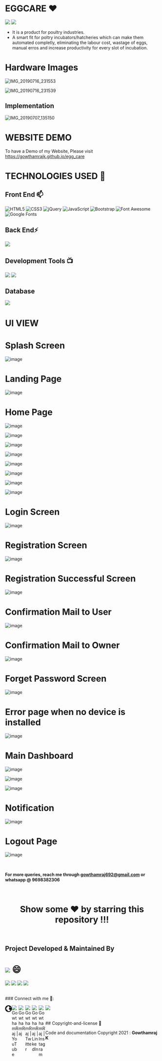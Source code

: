 # EGGCARE ❤️ 

![](https://img.shields.io/github/languages/count/gowthamrajk/egg_care)   ![](https://img.shields.io/github/languages/top/gowthamrajk/egg_care)

- It is a product for poultry industries. 
- A smart fit for poltry incubators/hatcheries which can make them automated completly, eliminating the labour cost, wastage of eggs, manual erros and increase productivity for every slot of incubation.

# Hardware Images

![IMG_20190716_231553](https://user-images.githubusercontent.com/43011442/124151982-ba527f00-dab0-11eb-85cc-ca347dc9f23a.jpg)

![IMG_20190716_231539](https://user-images.githubusercontent.com/43011442/124152053-cd654f00-dab0-11eb-95fb-b41874a6c9c6.jpg)


## Implementation 

![IMG_20190707_135150](https://user-images.githubusercontent.com/43011442/124152339-0ef5fa00-dab1-11eb-8c93-62920ba181c1.JPG)


# WEBSITE DEMO

To have a Demo of my Website, Please visit https://gowthamrajk.github.io/egg_care

# TECHNOLOGIES USED 📌

## Front End 📫

![HTML5](https://img.shields.io/static/v1?style=for-the-badge&message=HTML5&color=E34F26&logo=HTML5&logoColor=FFFFFF&label=)
![CSS3](https://img.shields.io/static/v1?style=for-the-badge&message=CSS3&color=1572B6&logo=CSS3&logoColor=FFFFFF&label=)
![jQuery](https://img.shields.io/static/v1?style=for-the-badge&message=jQuery&color=0769AD&logo=jQuery&logoColor=FFFFFF&label=)
![JavaScript](https://img.shields.io/static/v1?style=for-the-badge&message=JavaScript&color=222222&logo=JavaScript&logoColor=F7DF1E&label=)
![Bootstrap](https://img.shields.io/static/v1?style=for-the-badge&message=Bootstrap&color=7952B3&logo=Bootstrap&logoColor=FFFFFF&label=)
![Font Awesome](https://img.shields.io/static/v1?style=for-the-badge&message=Font+Awesome&color=339AF0&logo=Font+Awesome&logoColor=FFFFFF&label=)
![Google Fonts](https://img.shields.io/static/v1?style=for-the-badge&message=Google+Fonts&color=4285F4&logo=Google+Fonts&logoColor=FFFFFF&label=)

## Back End⚡

![](https://img.shields.io/static/v1?style=for-the-badge&message=Firebase&color=222222&logo=Firebase&logoColor=FFCA28&label=)

## Development Tools 📺

![](https://img.shields.io/static/v1?style=for-the-badge&message=Sublime+Text&color=222222&logo=Sublime+Text&logoColor=FF9800&label=)
![](https://img.shields.io/static/v1?style=for-the-badge&message=Visual+Studio+Code&color=007ACC&logo=Visual+Studio+Code&logoColor=FFFFFF&label=)

## Database

![](https://img.shields.io/static/v1?style=for-the-badge&message=Firebase&color=222222&logo=Firebase&logoColor=FFCA28&label=)


# UI VIEW

# Splash Screen

![image](https://user-images.githubusercontent.com/43011442/115151274-c8842800-a089-11eb-88ce-2f7c266476a7.png)

# Landing Page

![image](https://user-images.githubusercontent.com/43011442/115151340-17ca5880-a08a-11eb-850e-0e77790c7a4a.png)

# Home Page

![image](https://user-images.githubusercontent.com/43011442/115151369-32043680-a08a-11eb-907e-4151adce436d.png)

![image](https://user-images.githubusercontent.com/43011442/115151390-46e0ca00-a08a-11eb-809e-d9891f607842.png)

![image](https://user-images.githubusercontent.com/43011442/115151407-5829d680-a08a-11eb-812b-13a819042a61.png)

![image](https://user-images.githubusercontent.com/43011442/115151426-6677f280-a08a-11eb-9aea-7729412789ec.png)

![image](https://user-images.githubusercontent.com/43011442/115151431-71328780-a08a-11eb-8bc0-940b2708bedc.png)

![image](https://user-images.githubusercontent.com/43011442/115151456-8c04fc00-a08a-11eb-9419-edb2164bc2a3.png)

![image](https://user-images.githubusercontent.com/43011442/115151468-9d4e0880-a08a-11eb-97c4-397f2f39dcfd.png)

![image](https://user-images.githubusercontent.com/43011442/115151479-ae971500-a08a-11eb-82bf-008d189c5041.png)

# Login Screen

![image](https://user-images.githubusercontent.com/43011442/115151499-c1114e80-a08a-11eb-9b5e-210efa538d9e.png)

# Registration Screen

![image](https://user-images.githubusercontent.com/43011442/115151517-cd95a700-a08a-11eb-8efa-b982fa8e05e1.png)

# Registration Successful Screen

![image](https://user-images.githubusercontent.com/43011442/115151561-fe75dc00-a08a-11eb-86a8-f19086f6a772.png)

# Confirmation Mail to User

![image](https://user-images.githubusercontent.com/43011442/115153133-0f761b80-a092-11eb-81d6-cd78fc2f8246.png)

# Confirmation Mail to Owner

![image](https://user-images.githubusercontent.com/43011442/115153160-3fbdba00-a092-11eb-8f0f-e7ec6d789c57.png)

# Forget Password Screen

![image](https://user-images.githubusercontent.com/43011442/115151569-06ce1700-a08b-11eb-949c-e914640e164f.png)

# Error page when no device is installed

![image](https://user-images.githubusercontent.com/43011442/115153006-59123680-a091-11eb-9203-b97918238d5a.png)

# Main Dashboard

![image](https://user-images.githubusercontent.com/43011442/115152894-cec9d280-a090-11eb-92b4-17401a017583.png)

![image](https://user-images.githubusercontent.com/43011442/115152911-dbe6c180-a090-11eb-8073-87eeea968076.png)

![image](https://user-images.githubusercontent.com/43011442/115152916-e608c000-a090-11eb-91ea-abc91d4458a0.png)

# Notification

![image](https://user-images.githubusercontent.com/43011442/115152922-f15beb80-a090-11eb-8002-543933ca2aa0.png)

# Logout Page

![image](https://user-images.githubusercontent.com/43011442/115152932-00429e00-a091-11eb-9dcc-f3881506068c.png)


<br><br>
**For more queries, reach me through gowthamraj692@gmail.com or whatsapp @ 9698382306**

<br>
<div align="center">

# Show some ❤️ by starring this repository !!!

</div>
  
<br>

## Project Developed & Maintained By 

# ![](https://img.shields.io/static/v1?style=for-the-badge&message=Gowthamraj+K&color=007396&label=) 😄

![](https://img.shields.io/static/v1?style=for-the-badge&message=Fullstack+Web+Developer&color=0b3d36&label=)  ![](https://img.shields.io/static/v1?style=for-the-badge&message=UI+Designer&color=d92323&label=) ![](https://img.shields.io/static/v1?style=for-the-badge&message=Learning+new+things&color=0c0c4f&label=)  ![](https://img.shields.io/static/v1?style=for-the-badge&message=Design+Thinker&color=0b3d17&label=) 

<br>
### Connect with me 👋:

[<img align="left" alt="code-Jamm.in" width="22px" src="https://raw.githubusercontent.com/iconic/open-iconic/master/svg/globe.svg" />][website1]
[<img align="left" alt="GowthamRaj | YouTube" width="22px" src="https://cdn.jsdelivr.net/npm/simple-icons@v3/icons/youtube.svg" />][youtube]
[<img align="left" alt="GowthamRaj " width="22px" src="https://www.iconfinder.com/data/icons/logos-and-brands/512/160_Hackerrank_logo_logos-512.png" />][hackerrank]
[<img align="left" alt="GowthamRaj  | Twitter" width="22px" src="https://cdn.jsdelivr.net/npm/simple-icons@v3/icons/twitter.svg" />][twitter]
[<img align="left" alt="GowthamRaj  | LinkedIn" width="22px" src="https://cdn.jsdelivr.net/npm/simple-icons@v3/icons/linkedin.svg" />][linkedin]
[<img align="left" alt="GowthamRaj  | Instagram" width="22px" src="https://cdn.jsdelivr.net/npm/simple-icons@v3/icons/instagram.svg" />][instagram]
[![](https://img.shields.io/badge/9698382306-25D366?style=social&logo=whatsapp&logoColor=green)]()

<br>
## Copyright-and-license 📌

Code and documentation Copyright 2021 : **Gowthamraj K**

[website1]: https://sites.google.com/view/code-jamm
[hackerrank]: https://www.hackerrank.com/gowthamraj692
[website]: https://github.com/gowthamrajk
[twitter]: https://twitter.com/Gowtham29341737
[twitter]: https://twitter.com/Gowtham29341737
[youtube]: https://www.youtube.com/channel/UC_Q5Zet9Oz-UVAeJ-oE_uGQ?view_as=subscriber
[instagram]: https://instagram.com/gow_t_h_a_m_r_a_j
[linkedin]: https://www.linkedin.com/in/gowtham-kittusamy-54b835174/


